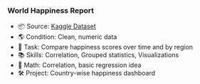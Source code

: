 ### **World Happiness Report**

- 📦 Source: [Kaggle Dataset](https://www.kaggle.com/datasets/unsdsn/world-happiness)
- 🌎 Condition: Clean, numeric data
- 🎯 Task: Compare happiness scores over time and by region
- 📚 Skills: Correlation, Grouped statistics, Visualizations
- 📐 Math: Correlation, basic regression idea
- 🛠️ Project: Country-wise happiness dashboard
